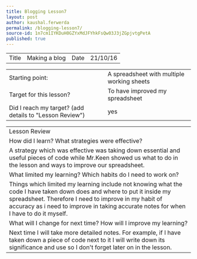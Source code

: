```yaml
---
title: Blogging Lesson7
layout: post
author: kaushal.ferwerda
permalink: /blogging-lesson7/
source-id: 1n7cm1IYKDuH0GZYxMdJFYhkFsQw03J3jZGpjvtgPetA
published: true
---
```

<table>
  <tr>
    <td>Title</td>
    <td>Making a blog</td>
    <td>Date</td>
    <td>21/10/16</td>
  </tr>
</table>


<table>
  <tr>
    <td>Starting point:</td>
    <td>A spreadsheet with multiple working sheets</td>
  </tr>
  <tr>
    <td>Target for this lesson?</td>
    <td>To have improved my spreadsheet</td>
  </tr>
  <tr>
    <td>Did I reach my target? 
(add details to "Lesson Review")</td>
    <td> yes</td>
  </tr>
</table>


<table>
  <tr>
    <td>Lesson Review</td>
  </tr>
  <tr>
    <td>How did I learn? What strategies were effective? </td>
  </tr>
  <tr>
    <td>A strategy which was effective was taking down essential and useful pieces of code while Mr.Keen showed us what to do in the lesson and ways to improve our spreadsheet.</td>
  </tr>
  <tr>
    <td>What limited my learning? Which habits do I need to work on? </td>
  </tr>
  <tr>
    <td>Things which limited my learning include not knowing what the code I have taken down does and where to put it inside my spreadsheet. Therefore I need to improve in my habit of accuracy as i need to improve in taking accurate notes for when I have to do it myself.</td>
  </tr>
  <tr>
    <td>What will I change for next time? How will I improve my learning?</td>
  </tr>
  <tr>
    <td>Next time I will take more detailed notes. For example, if I have taken down a piece of code next to it I will write down its significance and use so I don't forget later on in the lesson.</td>
  </tr>
</table>


